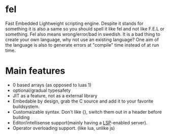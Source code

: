 # fel
Fast Embedded Lightweight scripting engine. Despite it stands for something it is also a same so you should spell it like fel and not like F.E.L or something.
Fel also means wrong/error/bad in swedish. It is a bad thing to create your own language, why not use an existing language? One aim of the language is also to generate errors at "compile" time instead of at run time.

# Main features
  * 0 based arrays (as opposed to luas 1)
  * optional/gradual typesafety
  * JIT as a feature, not as a external library
  * Embedable by design, grab the C source and add it to your favorite buildsystem.
  * Customaizable syntax. Don't like {}, switch them out in a header before building
  * Editor/intellisense support(mainly having a [LSP](https://github.com/Microsoft/language-server-protocol)-enabled server).
  * Operator overloading support. (like lua, unlike js)
